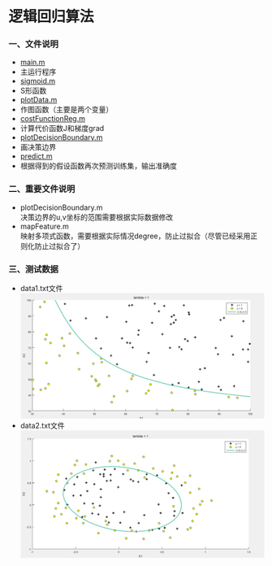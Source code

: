 逻辑回归算法
=============
### 一、文件说明
- [main.m][1.1]
 - 主运行程序
- [sigmoid.m][1.2]
 - S形函数
- [plotData.m][1.3]
 - 作图函数（主要是两个变量）
- [costFunctionReg.m][1.4]
 - 计算代价函数J和梯度grad
- [plotDecisionBoundary.m][1.5]
 - 画决策边界
- [predict.m][1.6]
 - 根据得到的假设函数再次预测训练集，输出准确度

### 二、重要文件说明
- plotDecisionBoundary.m   
决策边界的u,v坐标的范围需要根据实际数据修改
- mapFeature.m   
映射多项式函数，需要根据实际情况degree，防止过拟合（尽管已经采用正则化防止过拟合了）
### 三、测试数据
- data1.txt文件
![逻辑回归][3.1]
- data2.txt文件
![逻辑回归][3.2]



[1.1]:main.m
[1.2]:sigmoid.m
[1.3]:plotData.m
[1.4]:costFunctionReg.m
[1.5]:plotDecisionBoundary.m
[1.6]:predict.m

[3.1]: ./images/LogisticRegression_01.png "LogisticRegression_01.png"
[3.2]: ./images/LogisticRegression_02.png "LogisticRegression_02.png"
